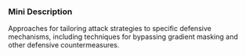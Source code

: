 ### Mini Description

Approaches for tailoring attack strategies to specific defensive mechanisms, including techniques for bypassing gradient masking and other defensive countermeasures.
